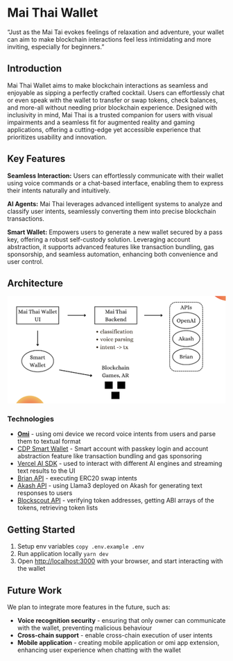 # Mai Thai Wallet
“Just as the Mai Tai evokes feelings of relaxation and adventure, 
your wallet can aim to make blockchain interactions feel less intimidating 
and more inviting, especially for beginners.”

## Introduction

Mai Thai Wallet aims to make blockchain interactions as seamless and enjoyable as sipping a perfectly crafted cocktail. Users can effortlessly chat or even speak with the wallet to transfer or swap tokens, check balances, and more-all without needing prior blockchain experience. Designed with inclusivity in mind, Mai Thai is a trusted companion for users with visual impairments and a seamless fit for augmented reality and gaming applications, offering a cutting-edge yet accessible experience that prioritizes usability and innovation.

## Key Features
**Seamless Interaction:** Users can effortlessly communicate with their wallet using voice commands or a chat-based interface, enabling them to express their intents naturally and intuitively.

**AI Agents:** Mai Thai leverages advanced intelligent systems to analyze and classify user intents, seamlessly converting them into precise blockchain transactions.

**Smart Wallet:** Empowers users to generate a new wallet secured by a pass key, offering a robust self-custody solution. Leveraging account abstraction, it supports advanced features like transaction bundling, gas sponsorship, and seamless automation, enhancing both convenience and user control.

## Architecture
![alt text](public/architecture.png)

### Technologies
- **[Omi](https://www.omi.me/)** - using omi device we record voice intents from users and parse them to textual format
- [CDP Smart Wallet](https://docs.cdp.coinbase.com/) - Smart account with passkey login and account abstraction feature like transaction bundling and gas sponsoring
- [Vercel AI SDK](https://sdk.vercel.ai/) - used to interact with different AI engines and streaming text results to the UI
- [Brian API](https://docs.brianknows.org/brian-api/apis) - executing ERC20 swap intents
- [Akash API](https://chatapi.akash.network/) - using Llama3 deployed on Akash for generating text responses to users
- [Blockscout API](https://docs.blockscout.com/devs/apis) - verifying token addresses, getting ABI arrays of the tokens, retrieving token lists

## Getting Started
1. Setup env variables `copy .env.example .env`
2. Run application locally `yarn dev`
3. Open [http://localhost:3000](http://localhost:3000) with your browser, and start interacting with the wallet 


## Future Work

We plan to integrate more features in the future, such as: 

- **Voice recognition security** - ensuring that only owner can communicate with the wallet, preventing malicious behaviour
- **Cross-chain support** - enable cross-chain execution of user intents
- **Mobile application** - creating mobile application or omi app extension, enhancing user experience when chatting with the wallet 
